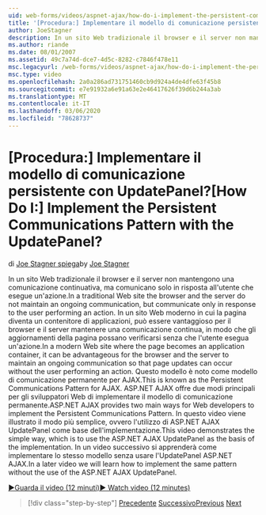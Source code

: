 ```yaml
---
uid: web-forms/videos/aspnet-ajax/how-do-i-implement-the-persistent-communications-pattern-with-the-updatepanel
title: '[Procedura:] Implementare il modello di comunicazione persistente con UpdatePanel? | Microsoft Docs'
author: JoeStagner
description: In un sito Web tradizionale il browser e il server non mantengono una comunicazione continuativa, ma comunicano solo in risposta all'utente che esegue un Act...
ms.author: riande
ms.date: 08/01/2007
ms.assetid: 49c7a74d-dce7-4d5c-8282-c7846f478e11
msc.legacyurl: /web-forms/videos/aspnet-ajax/how-do-i-implement-the-persistent-communications-pattern-with-the-updatepanel
msc.type: video
ms.openlocfilehash: 2a0a286ad731751460cb9d924a4de4dfe63f45b8
ms.sourcegitcommit: e7e91932a6e91a63e2e46417626f39d6b244a3ab
ms.translationtype: MT
ms.contentlocale: it-IT
ms.lasthandoff: 03/06/2020
ms.locfileid: "78628737"
---
```

# <a name="how-do-i-implement-the-persistent-communications-pattern-with-the-updatepanel"></a><span data-ttu-id="c80af-104">[Procedura:] Implementare il modello di comunicazione persistente con UpdatePanel?</span><span class="sxs-lookup"><span data-stu-id="c80af-104">[How Do I:] Implement the Persistent Communications Pattern with the UpdatePanel?</span></span>

<span data-ttu-id="c80af-105">di [Joe Stagner spiega](https://github.com/JoeStagner)</span><span class="sxs-lookup"><span data-stu-id="c80af-105">by [Joe Stagner](https://github.com/JoeStagner)</span></span>

<span data-ttu-id="c80af-106">In un sito Web tradizionale il browser e il server non mantengono una comunicazione continuativa, ma comunicano solo in risposta all'utente che esegue un'azione.</span><span class="sxs-lookup"><span data-stu-id="c80af-106">In a traditional Web site the browser and the server do not maintain an ongoing communication, but communicate only in response to the user performing an action.</span></span> <span data-ttu-id="c80af-107">In un sito Web moderno in cui la pagina diventa un contenitore di applicazioni, può essere vantaggioso per il browser e il server mantenere una comunicazione continua, in modo che gli aggiornamenti della pagina possano verificarsi senza che l'utente esegua un'azione.</span><span class="sxs-lookup"><span data-stu-id="c80af-107">In a modern Web site where the page becomes an application container, it can be advantageous for the browser and the server to maintain an ongoing communication so that page updates can occur without the user performing an action.</span></span> <span data-ttu-id="c80af-108">Questo modello è noto come modello di comunicazione permanente per AJAX.</span><span class="sxs-lookup"><span data-stu-id="c80af-108">This is known as the Persistent Communications Pattern for AJAX.</span></span> <span data-ttu-id="c80af-109">ASP.NET AJAX offre due modi principali per gli sviluppatori Web di implementare il modello di comunicazione permanente.</span><span class="sxs-lookup"><span data-stu-id="c80af-109">ASP.NET AJAX provides two main ways for Web developers to implement the Persistent Communications Pattern.</span></span> <span data-ttu-id="c80af-110">In questo video viene illustrato il modo più semplice, ovvero l'utilizzo di ASP.NET AJAX UpdatePanel come base dell'implementazione.</span><span class="sxs-lookup"><span data-stu-id="c80af-110">This video demonstrates the simple way, which is to use the ASP.NET AJAX UpdatePanel as the basis of the implementation.</span></span> <span data-ttu-id="c80af-111">In un video successivo si apprenderà come implementare lo stesso modello senza usare l'UpdatePanel ASP.NET AJAX.</span><span class="sxs-lookup"><span data-stu-id="c80af-111">In a later video we will learn how to implement the same pattern without the use of the ASP.NET AJAX UpdatePanel.</span></span>

[<span data-ttu-id="c80af-112">&#9654;Guarda il video (12 minuti)</span><span class="sxs-lookup"><span data-stu-id="c80af-112">&#9654; Watch video (12 minutes)</span></span>](https://channel9.msdn.com/Blogs/ASP-NET-Site-Videos/how-do-i-implement-the-persistent-communications-pattern-with-the-updatepanel)

> [!div class="step-by-step"]
> <span data-ttu-id="c80af-113">[Precedente](how-do-i-use-the-conditional-updatemode-of-the-updatepanel.md)
> [Successivo](how-do-i-localize-an-aspnet-ajax-application.md)</span><span class="sxs-lookup"><span data-stu-id="c80af-113">[Previous](how-do-i-use-the-conditional-updatemode-of-the-updatepanel.md)
[Next](how-do-i-localize-an-aspnet-ajax-application.md)</span></span>

